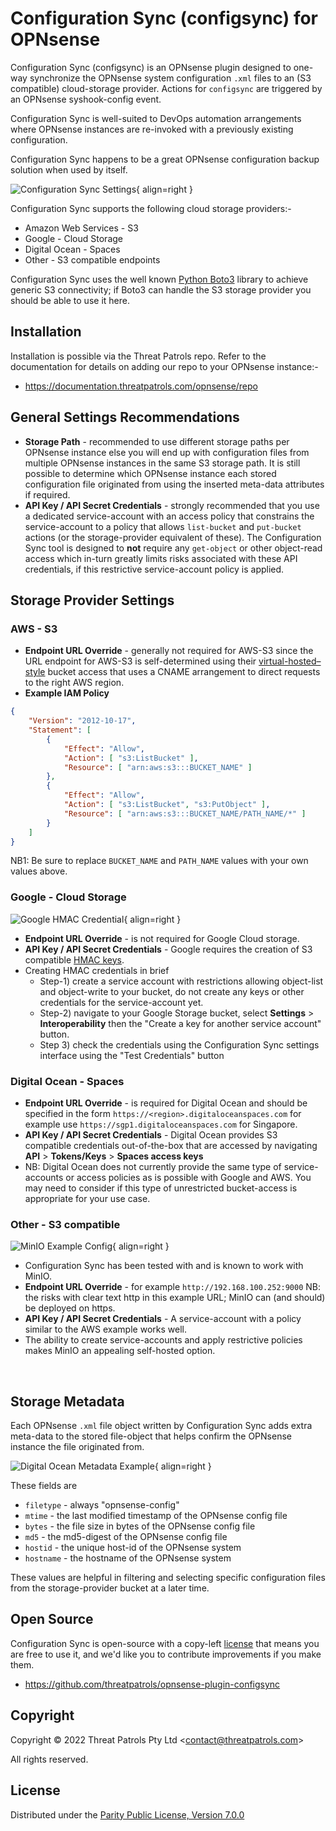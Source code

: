 # Configuration Sync (configsync) for OPNsense
Configuration Sync (configsync) is an OPNsense plugin designed to one-way 
synchronize the OPNsense system configuration `.xml` files to an (S3 
compatible) cloud-storage provider.  Actions for `configsync` are triggered 
by an OPNsense syshook-config event.

Configuration Sync is well-suited to DevOps automation arrangements where OPNsense
instances are re-invoked with a previously existing configuration.

Configuration Sync happens to be a great OPNsense configuration backup solution when 
used by itself.

![Configuration Sync Settings](assets/configsync-screenshot01.png){ align=right }

Configuration Sync supports the following cloud storage providers:-

 * Amazon Web Services - S3
 * Google - Cloud Storage
 * Digital Ocean - Spaces
 * Other - S3 compatible endpoints

Configuration Sync uses the well known [Python Boto3](https://boto3.amazonaws.com/v1/documentation/api/latest/index.html) 
library to achieve generic S3 connectivity; if Boto3 can handle the S3 storage provider 
you should be able to use it here.

## Installation
Installation is possible via the Threat Patrols repo.  Refer to the documentation 
for details on adding our repo to your OPNsense instance:-

 * https://documentation.threatpatrols.com/opnsense/repo

## General Settings Recommendations
 * __Storage Path__ - recommended to use different storage paths per OPNsense instance 
   else you will end up with configuration files from multiple OPNsense instances in the 
   same S3 storage path.  It is still possible to determine which OPNsense instance each 
   stored configuration file originated from using the inserted meta-data attributes if
   required.
 * __API Key / API Secret Credentials__ - strongly recommended that you use a dedicated 
   service-account with an access policy that constrains the service-account to a policy
   that allows `list-bucket` and `put-bucket` actions (or the storage-provider equivalent 
   of these).  The Configuration Sync tool is designed to __not__ require any `get-object` 
   or other object-read access which in-turn greatly limits risks associated with these 
   API credentials, if this restrictive service-account policy is applied.

## Storage Provider Settings
### AWS - S3
 * __Endpoint URL Override__ - generally not required for AWS-S3 since the URL endpoint
   for AWS-S3 is self-determined using their [virtual-hosted–style](https://docs.aws.amazon.com/AmazonS3/latest/userguide/access-bucket-intro.html) 
   bucket access that uses a CNAME arrangement to direct requests to the right AWS region.
 * __Example IAM Policy__
```json
{
    "Version": "2012-10-17",
    "Statement": [
        {
            "Effect": "Allow",
            "Action": [ "s3:ListBucket" ],
            "Resource": [ "arn:aws:s3:::BUCKET_NAME" ]
        },
        {
            "Effect": "Allow",
            "Action": [ "s3:ListBucket", "s3:PutObject" ],
            "Resource": [ "arn:aws:s3:::BUCKET_NAME/PATH_NAME/*" ]
        }
    ]
}
```
NB1: Be sure to replace `BUCKET_NAME` and `PATH_NAME` values with your own values above.

### Google - Cloud Storage
![Google HMAC Credential](assets/google-hmac-credential01.png){ align=right }

  * __Endpoint URL Override__ - is not required for Google Cloud storage.
  * __API Key / API Secret Credentials__ - Google requires the creation of S3 compatible 
    [HMAC keys](https://cloud.google.com/storage/docs/authentication/hmackeys).
  * Creating HMAC credentials in brief
    * Step-1) create a service account with restrictions allowing object-list and object-write
      to your bucket, do not create any keys or other credentials for the service-account yet.
    * Step-2) navigate to your Google Storage bucket, select __Settings__ > __Interoperability__ then 
      the "Create a key for another service account" button.
    * Step 3) check the credentials using the Configuration Sync settings interface using
      the "Test Credentials" button

### Digital Ocean - Spaces

  * __Endpoint URL Override__ - is required for Digital Ocean and should be specified in the
    form `https://<region>.digitaloceanspaces.com` for example use `https://sgp1.digitaloceanspaces.com` for 
    Singapore.
  * __API Key / API Secret Credentials__ - Digital Ocean provides S3 compatible credentials
    out-of-the-box that are accessed by navigating __API__ > __Tokens/Keys__ > __Spaces access keys__
  * NB: Digital Ocean does not currently provide the same type of service-accounts or access 
    policies as is possible with Google and AWS.  You may need to consider if this type of
    unrestricted bucket-access is appropriate for your use case.

### Other - S3 compatible
![MinIO Example Config](assets/minio-example01.png){ align=right }

  * Configuration Sync has been tested with and is known to work with MinIO. 
  * __Endpoint URL Override__ - for example `http://192.168.100.252:9000`  NB: the risks with
    clear text http in this example URL; MinIO can (and should) be deployed on https.
  * __API Key / API Secret Credentials__ - A service-account with a policy similar to the AWS
    example works well.
  * The ability to create service-accounts and apply restrictive policies makes MinIO
    an appealing self-hosted option.

<br>

## Storage Metadata

Each OPNsense `.xml` file object written by Configuration Sync adds extra meta-data to the 
stored file-object that helps confirm the OPNsense instance the file originated from.

![Digital Ocean Metadata Example](assets/digitalocean-metadata-example01.png){ align=right }

These fields are

 * `filetype` - always "opnsense-config"
 * `mtime` - the last modified timestamp of the OPNsense config file
 * `bytes` - the file size in bytes of the OPNsense config file
 * `md5` - the md5-digest of the OPNsense config file
 * `hostid` - the unique host-id of the OPNsense system
 * `hostname` - the hostname of the OPNsense system

These values are helpful in filtering and selecting specific configuration files from the 
storage-provider bucket at a later time.

## Open Source
Configuration Sync is open-source with a copy-left [license](#license) that means 
you are free to use it, and we'd like you to contribute improvements if you make them.

 * https://github.com/threatpatrols/opnsense-plugin-configsync

## Copyright
Copyright &copy; 2022 Threat Patrols Pty Ltd &lt;contact@threatpatrols.com&gt;

All rights reserved.

## License
Distributed under the [Parity Public License, Version 7.0.0](https://paritylicense.com/versions/7.0.0)
